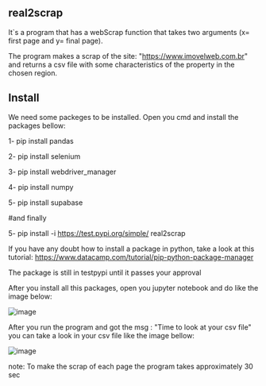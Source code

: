 ## real2scrap

It`s a program that has a webScrap function that takes two arguments (x= first page and y= final page).

The program makes a scrap of the site: "https://www.imovelweb.com.br" and returns a csv file with some characteristics of the property in the chosen region.

## Install

We need some packeges to be installed. Open you cmd and install the packages bellow:

1- pip install pandas

2- pip install selenium

3- pip install webdriver_manager

4- pip install numpy

5- pip install supabase

#and finally

5- pip install -i https://test.pypi.org/simple/ real2scrap

If you have any doubt how to install a package in python, take a look at this tutorial: https://www.datacamp.com/tutorial/pip-python-package-manager

The package is still in testpypi until it passes your approval

After you install all this packages, open you jupyter notebook and do like the image below:

![image](https://user-images.githubusercontent.com/123965126/219512577-69e371d0-3323-400e-bd81-7a0c60c51e67.png)

After you run the program and got the msg : "Time to look at your csv file" you can take a look in your csv file like the image bellow:

![image](https://user-images.githubusercontent.com/123965126/219512754-6b2a9411-5005-4f91-8f97-1b2a3d937530.png)

note: To make the scrap of each page the program takes approximately 30 sec
